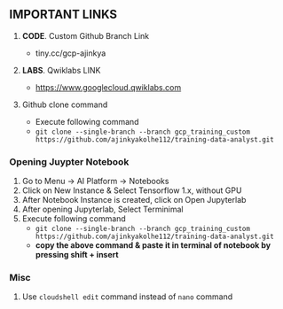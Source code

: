 ## IMPORTANT LINKS
1. **CODE**. Custom Github Branch Link
    - tiny.cc/gcp-ajinkya
2. **LABS**. Qwiklabs LINK
    - https://www.googlecloud.qwiklabs.com

3. Github clone command
    - Execute following command 
    - `git clone --single-branch --branch gcp_training_custom https://github.com/ajinkyakolhe112/training-data-analyst.git`

### Opening Juypter Notebook
1. Go to Menu -> AI Platform -> Notebooks
2. Click on New Instance & Select Tensorflow 1.x, without GPU
3. After Notebook Instance is created, click on Open Jupyterlab
4. After opening Jupyterlab, Select Terminimal 
5. Execute following command 
    - `git clone --single-branch --branch gcp_training_custom https://github.com/ajinkyakolhe112/training-data-analyst.git`
    - **copy the above command & paste it in terminal of notebook by pressing shift + insert**


### Misc
1. Use `cloudshell edit` command instead of `nano` command